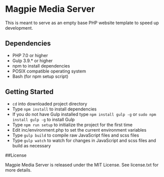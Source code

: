 # Magpie Media Server

This is meant to serve as an empty base PHP website template to speed up development.

## Dependencies

* PHP 7.0 or higher
* Gulp 3.9.* or higher 
* npm to install dependencies
* POSIX compatible operating system
* Bash (for npm setup script)

## Getting Started

* `cd` into downloaded project directory
* Type `npm install` to install dependencies
* If you do not have Gulp installed type `npm install gulp -g` or `sudo npm install gulp -g` to install Gulp
* Type `npm run setup` to initialize the project for the first time
* Edit inc/environment.php to set the current environment variables
* Type `gulp build` to compile raw JavaScript files and scss files
* Type `gulp watch` to watch for changes in JavaScript and scss files and build as necessary

##License

Magpie Media Server is released under the MIT License. See license.txt for more details.